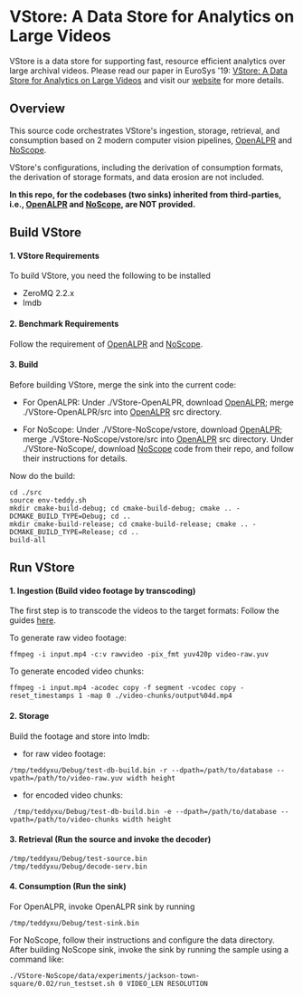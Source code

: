 # VStore: A Data Store for Analytics on Large Videos

VStore is a data store for supporting fast, resource efficient analytics over large archival videos.
Please read our paper in EuroSys '19: [VStore: A Data Store for Analytics on Large Videos](https://web.ics.purdue.edu/~xu944/eurosys19.pdf)
and visit our [website](https://thexsel.github.io/p/vstore/) for more details.

## Overview
This source code orchestrates VStore's ingestion, storage, retrieval, and consumption based on 2 modern computer vision pipelines, [OpenALPR](https://github.com/openalpr/openalpr) and [NoScope](https://github.com/stanford-futuredata/noscope).

VStore's configurations, including the derivation of consumption formats, the derivation of storage formats, and data erosion are not included.

**In this repo, for the codebases (two sinks) inherited from third-parties, i.e., [OpenALPR](https://github.com/openalpr/openalpr) and [NoScope](https://github.com/stanford-futuredata/noscope), are NOT provided.**

## Build VStore

#### 1. VStore Requirements
To build VStore, you need the following to be installed
* ZeroMQ 2.2.x
* lmdb

#### 2. Benchmark Requirements

Follow the requirement of [OpenALPR](https://github.com/openalpr/openalpr) and [NoScope](https://github.com/stanford-futuredata/noscope).

#### 3. Build

Before building VStore, merge the sink into the current code:

 - For OpenALPR: Under ./VStore-OpenALPR, download [OpenALPR](https://github.com/openalpr/openalpr); merge ./VStore-OpenALPR/src into [OpenALPR](https://github.com/openalpr/openalpr) src directory.

 - For NoScope: Under ./VStore-NoScope/vstore, download [OpenALPR](https://github.com/openalpr/openalpr); merge ./VStore-NoScope/vstore/src into [OpenALPR](https://github.com/openalpr/openalpr) src directory. Under ./VStore-NoScope/, download [NoScope](https://github.com/stanford-futuredata/noscope) code from their repo, and follow their instructions for details.

Now do the build:
```
cd ./src
source env-teddy.sh
mkdir cmake-build-debug; cd cmake-build-debug; cmake .. -DCMAKE_BUILD_TYPE=Debug; cd ..
mkdir cmake-build-release; cd cmake-build-release; cmake .. -DCMAKE_BUILD_TYPE=Release; cd ..
build-all
```

## Run VStore
#### 1. Ingestion (Build video footage by transcoding)
The first step is to transcode the videos to the target formats: Follow the guides [here](https://gist.github.com/tiantuxu/6dca1b86f5ad5f7386d242f001a1cf08).

To generate raw video footage:

```
ffmpeg -i input.mp4 -c:v rawvideo -pix_fmt yuv420p video-raw.yuv
```

To generate encoded video chunks:
```
ffmpeg -i input.mp4 -acodec copy -f segment -vcodec copy -reset_timestamps 1 -map 0 ./video-chunks/output%04d.mp4
```

#### 2. Storage
Build the footage and store into lmdb:

 - for raw video footage:
```
/tmp/teddyxu/Debug/test-db-build.bin -r --dpath=/path/to/database --vpath=/path/to/video-raw.yuv width height
```
 - for encoded video chunks:
```
 /tmp/teddyxu/Debug/test-db-build.bin -e --dpath=/path/to/database --vpath=/path/to/video-chunks width height
``` 

#### 3. Retrieval (Run the source and invoke the decoder)
```
/tmp/teddyxu/Debug/test-source.bin
/tmp/teddyxu/Debug/decode-serv.bin
```

#### 4. Consumption (Run the sink)
For OpenALPR, invoke OpenALPR sink by running
```
/tmp/teddyxu/Debug/test-sink.bin
```

For NoScope, follow their instructions and configure the data directory.
After building NoScope sink, invoke the sink by running the sample using a command like:
```
./VStore-NoScope/data/experiments/jackson-town-square/0.02/run_testset.sh 0 VIDEO_LEN RESOLUTION
```
